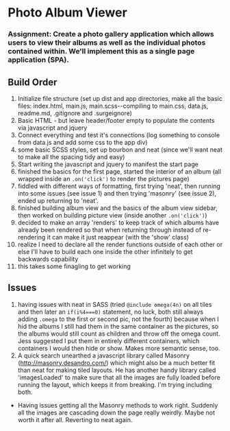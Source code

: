 # Photo Album Viewer

### Assignment: Create a photo gallery application which allows users to view their albums as well as the individual photos contained within. We'll implement this as a single page application (SPA).

## Build Order
1. Initialize file structure (set up dist and app directories, make all the basic files: index.html, main.js, main.scss--compiling to main.css, data.js, readme.md, .gitignore and .surgeignore)
2. Basic HTML - but leave header/footer empty to populate the contents via javascript and jquery
3. Connect everything and test it's connections (log something to console from data.js and add some css to the app div)
4. some basic SCSS styles, set up bourbon and neat (since we'll want neat to make all the spacing tidy and easy)
5. Start writing the javascript and jquery to manifest the start page
6. finished the basics for the first page, started the interior of an album (all wrapped inside an `.on('click')` to render the pictures page)
7. fiddled with different ways of formatting, first trying 'neat', then running into some issues (see issue 1) and then trying 'masonry' (see issue 2), ended up returning to 'neat'.
8. finished building album view and the basics of the album view sidebar, then worked on building picture view (inside another `.on('click')`)
9. decided to make an array 'renders' to keep track of which albums have already been rendered so that when returning through instead of re-rendering it can make it just reappear (with the 'show' class)
10. realize I need to declare all the render functions outside of each other or else I'll have to build each one inside the other infinitely to get backwards capability
11. this takes some finagling to get working

## Issues
1. having issues with neat in SASS (tried `@include omega(4n)` on all tiles and then later an `if(i%4===0)` statement, no luck, both still always adding `.omega` to the first or second pic, not the fourth) because when I hid the albums I still had them in the same container as the pictures, so the albums would still count as children and throw off the omega count. Jess suggested I put them in entirely different containers, which containers I would then hide or show. Makes more semantic sense, too.
2. A quick search unearthed a javascript library called Masonry (http://masonry.desandro.com/) which might also be a much better fit than neat for making tiled layouts. He has another handy library called 'imagesLoaded' to make sure that all the images are fully loaded before running the layout, which keeps it from breaking. I'm trying including both.
  - Having issues getting all the Masonry methods to work right. Suddenly all the images are cascading down the page really weirdly. Maybe not worth it after all. Reverting to neat again.

